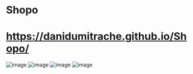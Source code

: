 # Shopo
# https://danidumitrache.github.io/Shopo/
![image](https://user-images.githubusercontent.com/76882185/202595876-90dd843b-04f7-49e8-80e3-120d2a6d04c6.png)
![image](https://user-images.githubusercontent.com/76882185/202595950-05f32e78-a476-479d-b0dd-bad86d45b5b7.png)
![image](https://user-images.githubusercontent.com/76882185/202595983-bf99eab3-1b9c-465f-a415-8bf8033a5155.png)
![image](https://user-images.githubusercontent.com/76882185/202596011-03be9b08-fd76-4857-bc94-bcea21b8fdcf.png)
